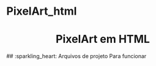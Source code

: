 # PixelArt_html
<h1 align="center">PixelArt em HTML</h1>
## :sparkling_heart: Arquivos de projeto
Para funcionar 